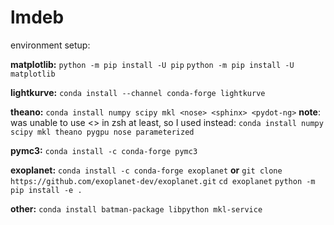 # lmdeb
environment setup:

**matplotlib:**
 `python -m pip install -U pip`
`python -m pip install -U matplotlib`

**lightkurve:**
`conda install --channel conda-forge lightkurve`

**theano:**
`conda install numpy scipy mkl <nose> <sphinx> <pydot-ng>`
  **note**: was unable to use <> in zsh at least, so I used instead:
`conda install numpy scipy mkl theano pygpu nose parameterized`

**pymc3:**
`conda install -c conda-forge pymc3`

**exoplanet:**
`conda install -c conda-forge exoplanet`
**or**
`git clone https://github.com/exoplanet-dev/exoplanet.git`
`cd exoplanet`
`python -m pip install -e .`

**other:**
`conda install batman-package libpython mkl-service`


